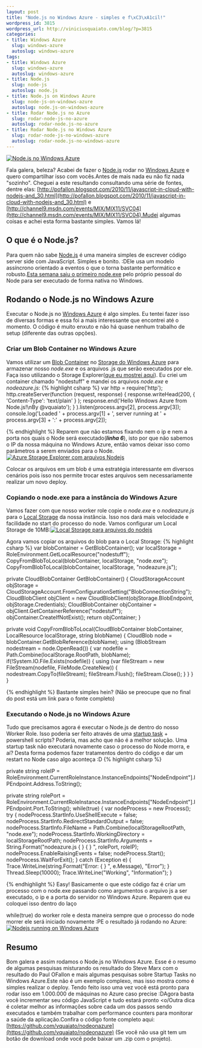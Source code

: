 ```yaml
--- 
layout: post
title: "Node.js no Windows Azure - simples e f\xC3\xA1cil!"
wordpress_id: 3815
wordpress_url: http://viniciusquaiato.com/blog/?p=3815
categories: 
- title: Windows Azure
  slug: windows-azure
  autoslug: windows-azure
tags: 
- title: Windows Azure
  slug: windows-azure
  autoslug: windows-azure
- title: Node.js
  slug: node-js
  autoslug: node.js
- title: Node.js on Windows Azure
  slug: node-js-on-windows-azure
  autoslug: node.js-on-windows-azure
- title: Rodar Node.js no Azure
  slug: rodar-node-js-no-azure
  autoslug: rodar-node.js-no-azure
- title: Rodar Node.js no Windows Azure
  slug: rodar-node-js-no-windows-azure
  autoslug: rodar-node.js-no-windows-azure
---
```



[![Node.js no Windows Azure](http://viniciusquaiato.com/images_posts/7217.Windows-Azure-logo-v_6556EF52-300x212.png "Node.js no Windows Azure")](http://viniciusquaiato.com/images_posts/7217.Windows-Azure-logo-v_6556EF52.png)

Fala galera, beleza? Acabei de fazer o [Node.js](http://nodejs.org) rodar no [Windows Azure](http://viniciusquaiato.com/blog/category/windows-azure/) e quero compartilhar isso com vocês.Antes de mais nada eu não fiz nada "sozinho". Cheguei a este resultando consultando uma série de fontes, dentre elas: [http://pofallon.blogspot.com/2010/11/javascript-in-cloud-with-nodejs-and_30.html](http://pofallon.blogspot.com/2010/11/javascript-in-cloud-with-nodejs-and_30.html) e [http://channel9.msdn.com/events/MIX/MIX11/SVC04](http://channel9.msdn.com/events/MIX/MIX11/SVC04).Mudei algumas coisas e achei esta forma bastante simples. Vamos lá!

## O que é o Node.js?
Para quem não sabe [Node.js](http://nodejs.org) é uma maneira simples de escrever código server side com JavaScript. Simples e bonito. :DEle usa um modelo assíncrono orientado a eventos o que o torna bastante performático e robusto.[Esta semana saiu o primeiro node.exe](http://viniciusquaiato.com/blog/nodejs-no-windows-agora-e-possivel/) pelo próprio pessoal do Node para ser executado de forma nativa no Windows.

## Rodando o Node.js no Windows Azure
Executar o Node.js no [Windows Azure](http://www.microsoft.com/windowsazure/) é algo simples. Eu tentei fazer isso de diversas formas e essa foi a mais interessante que encontrei até o momento. O código é muito enxuto e não há quase nenhum trabalho de setup (diferente das outras opções).

### Criar um Blob Container no Windows Azure
Vamos utilizar um [Blob Container](http://channel9.msdn.com/Blogs/smarx/Windows-Azure-Blob-Storage) no [Storage do Windows Azure](http://www.microsoft.com/windowsazure/storage/) para armazenar nosso _node.exe_ e os arquivos .js que serão executados por ele. Faça isso utilizando o Storage Explorer([que eu mostrei aqui](http://viniciusquaiato.com/blog/azure-storage-explorer-e-cerebrata-cloud-storage-studio/)). Eu criei um container chamado "nodestuff" e mandei os arquivos _node.exe_ e _nodeazure.js_:
{% highlight csharp %}
﻿var http = require('http');
    http.createServer(function (request, response) {    response.writeHead(200, { 'Content-Type': 'text/plain' }
);
    response.end('Hello Windows Azure from Node.js!\nBy @vquaiato');
    }
).listen(process.argv[2], process.argv[3]);
    console.log('Loaded ' + process.argv[1] + ', server running at ' + process.argv[3] + ':' + process.argv[2]);


    
{% endhighlight %}
Reparem que não estamos fixando nem o ip e nem a porta nos quais o Node será executado(_**linha 6**_), isto por que não sabemos o IP da nossa máquina no Windows Azure, então vamos deixar isso como parâmetros a serem enviados para o Node.[![Azure Storage Explorer com arquivos Nodejs](http://viniciusquaiato.com/images_posts/Azure-Storage-Explorer-com-arquivos-Nodejs-300x214.png "Azure Storage Explorer com arquivos Nodejs")](http://viniciusquaiato.com/images_posts/Azure-Storage-Explorer-com-arquivos-Nodejs.png)

Colocar os arquivos em um blob é uma estratégia interessante em diversos cenários pois isso nos permite trocar estes arquivos sem necessariamente realizar um novo deploy. 

### Copiando o node.exe para a instância do Windows Azure


Vamos fazer com que nosso worker role copie o _node.exe_ e o _nodeazure.js_ para o [Local Storage](http://viniciusquaiato.com/blog/windows-azure-usando-local-storage/) da nossa instância. Isso nos dará mais velocidade e facilidade no start do processo do node. Vamos configurar um Local Storage de 10MB:[![Local Storage para arquivos do nodejs](http://viniciusquaiato.com/images_posts/Local-Storage-para-arquivos-do-nodejs-300x164.png "Local Storage para arquivos do nodejs")](http://viniciusquaiato.com/images_posts/Local-Storage-para-arquivos-do-nodejs.png)

Agora vamos copiar os arquivos do blob para o Local Storage:
{% highlight csharp %}
var blobContainer = GetBlobContainer();
var localStorage = RoleEnvironment.GetLocalResource("nodestuff");
    CopyFromBlobToLocal(blobContainer, localStorage, "node.exe");
    CopyFromBlobToLocal(blobContainer, localStorage, "nodeazure.js");
    
private CloudBlobContainer GetBlobContainer() {    CloudStorageAccount objStorage = CloudStorageAccount.FromConfigurationSetting("BlobConnectionString");
    CloudBlobClient objClient = new CloudBlobClient(objStorage.BlobEndpoint, objStorage.Credentials);
    CloudBlobContainer objContainer = objClient.GetContainerReference("nodestuff");
    objContainer.CreateIfNotExist();
return objContainer;
    }


private void CopyFromBlobToLocal(CloudBlobContainer blobContainer, LocalResource localStorage, string blobName) {    CloudBlob node = blobContainer.GetBlobReference(blobName);
    using (BlobStream nodestream = node.OpenRead())    {
var nodefile = Path.Combine(localStorage.RootPath, blobName);
if(!System.IO.File.Exists(nodefile))        {            using (var fileStream = new FileStream(nodefile, FileMode.CreateNew))            {                nodestream.CopyTo(fileStream);
    fileStream.Flush();
    fileStream.Close();
    }
        }
    }
}

{% endhighlight %}
Bastante simples hein? (Não se preocupe que no final do post está um link para o fonte completo)

### Executando o Node.js no Windows Azure
Tudo que precisamos agora é executar o Node.js de dentro do nosso Worker Role. Isso poderia ser feito através de uma [startup task](http://msdn.microsoft.com/en-us/library/gg456327.aspx) + powershell scripts? Poderia, mas acho que não é a melhor solução. Uma startup task não executará novamente caso o processo do Node morra, e aí? Desta forma podemos fazer tratamentos dentro do código e dar um restart no Node caso algo aconteça :D
{% highlight csharp %}

private string roleIP = RoleEnvironment.CurrentRoleInstance.InstanceEndpoints["NodeEndpoint"].IPEndpoint.Address.ToString();
    
private string rolePort = RoleEnvironment.CurrentRoleInstance.InstanceEndpoints["NodeEndpoint"].IPEndpoint.Port.ToString();
while(true) {
var nodeProcess = new Process();
    try {        nodeProcess.StartInfo.UseShellExecute = false;
    nodeProcess.StartInfo.RedirectStandardOutput = false;
    nodeProcess.StartInfo.FileName = Path.Combine(localStorageRootPath, "node.exe");
    nodeProcess.StartInfo.WorkingDirectory = localStorageRootPath;
    nodeProcess.StartInfo.Arguments = String.Format("nodeazure.js {
}
 {
}
", rolePort, roleIP);
    nodeProcess.EnableRaisingEvents = false;
    nodeProcess.Start();
    nodeProcess.WaitForExit();
    }
    catch (Exception e) {        Trace.WriteLine(string.Format("Error: {
}
", e.Message), "Error");
    }
    Thread.Sleep(10000);
    Trace.WriteLine("Working", "Information");
    }

{% endhighlight %}
Easy! Basicamente o que este código faz é criar um processo com o node.exe passando como argumentos o arquivo js a ser executado, o ip e a porta do servidor no Windows Azure. Reparem que eu coloquei isso dentro do laço


while(true) do worker role e desta maneira sempre que o processo do node morrer ele será iniciado novamente :PE o resultado já rodando no Azure:[![Nodejs running on Windows Azure](http://viniciusquaiato.com/images_posts/Nodejs-running-on-Windows-Azure-300x58.png "Nodejs running on Windows Azure")](http://viniciusquaiato.com/images_posts/Nodejs-running-on-Windows-Azure.png)



## Resumo
Bom galera e assim rodamos o Node.js no Windows Azure. Esse é o resumo de algumas pesquisas misturando os resultado do Steve Marx com o resultado do Paul OFallon e mais algumas pesquisas sobre Startup Tasks no Windows Azure.Este não é um exemplo complexo, mas isso mostra como é simples realizar o deploy. Tendo feito isso uma vez você está pronto para rodar isso em 1.000.000 de máquinas no Azure caso precise :DAgora basta você incrementar seu código JavaScript e tudo estará pronto <o/Outra dica é coletar melhor as informações sobre cada um dos passos sendo executados e também trabalhar com performance counters para monitorar a saúde da aplicação.Confira o código fonte completo aqui: [https://github.com/vquaiato/nodeonazure](https://github.com/vquaiato/nodeonazure) (Se você não usa git tem um botão de download onde você pode baixar um .zip com o projeto).
